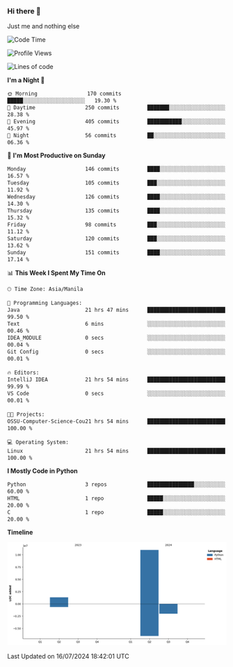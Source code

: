 ### Hi there 👋

Just me and nothing else


<!--START_SECTION:waka-->
![Code Time](http://img.shields.io/badge/Code%20Time-506%20hrs%2037%20mins-blue)

![Profile Views](http://img.shields.io/badge/Profile%20Views-13-blue)

![Lines of code](https://img.shields.io/badge/From%20Hello%20World%20I%27ve%20Written-12.3%20million%20lines%20of%20code-blue)

**I'm a Night 🦉** 

```text
🌞 Morning                170 commits         █████░░░░░░░░░░░░░░░░░░░░   19.30 % 
🌆 Daytime                250 commits         ███████░░░░░░░░░░░░░░░░░░   28.38 % 
🌃 Evening                405 commits         ███████████░░░░░░░░░░░░░░   45.97 % 
🌙 Night                  56 commits          ██░░░░░░░░░░░░░░░░░░░░░░░   06.36 % 
```
📅 **I'm Most Productive on Sunday** 

```text
Monday                   146 commits         ████░░░░░░░░░░░░░░░░░░░░░   16.57 % 
Tuesday                  105 commits         ███░░░░░░░░░░░░░░░░░░░░░░   11.92 % 
Wednesday                126 commits         ████░░░░░░░░░░░░░░░░░░░░░   14.30 % 
Thursday                 135 commits         ████░░░░░░░░░░░░░░░░░░░░░   15.32 % 
Friday                   98 commits          ███░░░░░░░░░░░░░░░░░░░░░░   11.12 % 
Saturday                 120 commits         ███░░░░░░░░░░░░░░░░░░░░░░   13.62 % 
Sunday                   151 commits         ████░░░░░░░░░░░░░░░░░░░░░   17.14 % 
```


📊 **This Week I Spent My Time On** 

```text
🕑︎ Time Zone: Asia/Manila

💬 Programming Languages: 
Java                     21 hrs 47 mins      █████████████████████████   99.50 % 
Text                     6 mins              ░░░░░░░░░░░░░░░░░░░░░░░░░   00.46 % 
IDEA_MODULE              0 secs              ░░░░░░░░░░░░░░░░░░░░░░░░░   00.04 % 
Git Config               0 secs              ░░░░░░░░░░░░░░░░░░░░░░░░░   00.01 % 

🔥 Editors: 
IntelliJ IDEA            21 hrs 54 mins      █████████████████████████   99.99 % 
VS Code                  0 secs              ░░░░░░░░░░░░░░░░░░░░░░░░░   00.01 % 

🐱‍💻 Projects: 
OSSU-Computer-Science-Cou21 hrs 54 mins      █████████████████████████   100.00 % 

💻 Operating System: 
Linux                    21 hrs 54 mins      █████████████████████████   100.00 % 
```

**I Mostly Code in Python** 

```text
Python                   3 repos             ███████████████░░░░░░░░░░   60.00 % 
HTML                     1 repo              █████░░░░░░░░░░░░░░░░░░░░   20.00 % 
C                        1 repo              █████░░░░░░░░░░░░░░░░░░░░   20.00 % 
```



**Timeline**

![Lines of Code chart](https://raw.githubusercontent.com/brutist/brutist/main/assets/bar_graph.png)


 Last Updated on 16/07/2024 18:42:01 UTC
<!--END_SECTION:waka-->
